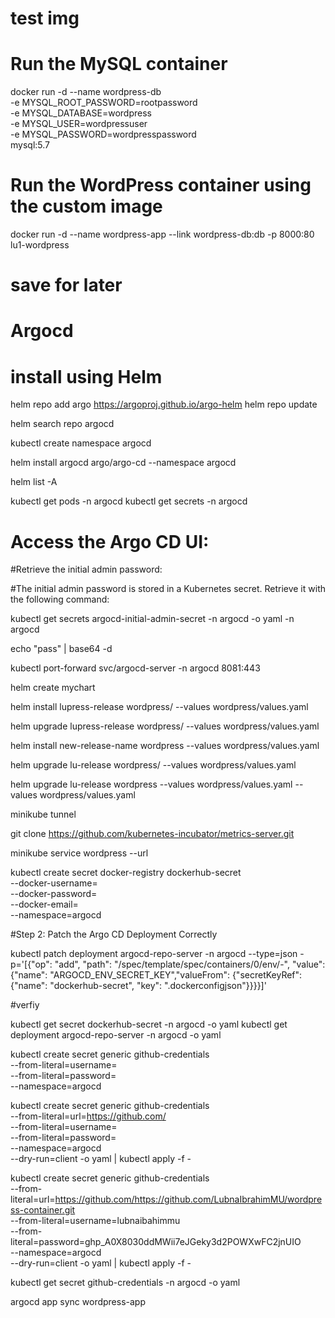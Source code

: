 
# test img

# Run the MySQL container
docker run -d --name wordpress-db \
  -e MYSQL_ROOT_PASSWORD=rootpassword \
  -e MYSQL_DATABASE=wordpress \
  -e MYSQL_USER=wordpressuser \
  -e MYSQL_PASSWORD=wordpresspassword \
  mysql:5.7

# Run the WordPress container using the custom image
docker run -d --name wordpress-app --link wordpress-db:db -p 8000:80 lu1-wordpress


# save for later
<!-- helm install argocd -n argocd --create-namespace argo/argo-cd --version 3.35.4 -f terraform/values/argocd.yaml -->

# Argocd 

# install using Helm

helm repo add argo https://argoproj.github.io/argo-helm
helm repo update

helm search repo argocd 

kubectl create namespace argocd


helm install argocd argo/argo-cd --namespace argocd

helm list -A 

kubectl get pods -n argocd
kubectl get secrets -n argocd


#  Access the Argo CD UI:

<!-- kubectl port-forward svc/argocd-server -n argocd 8080:443 -->

#Retrieve the initial admin password:

#The initial admin password is stored in a Kubernetes secret. Retrieve it with the following command:


<!-- kubectl get secret argocd-initial-admin-secret -n argocd -o jsonpath="{.data.password}" | base64 -d -->

kubectl get secrets argocd-initial-admin-secret -n argocd -o yaml -n argocd

echo "pass" | base64 -d


 <!-- kubectl port-forward svc/argocd-server -n argocd 8081:80 -->
 kubectl port-forward svc/argocd-server -n argocd 8081:443


helm create mychart




helm install lupress-release wordpress/ --values wordpress/values.yaml

helm upgrade lupress-release wordpress/ --values wordpress/values.yaml

helm install new-release-name wordpress --values wordpress/values.yaml


helm upgrade lu-release wordpress/ --values wordpress/values.yaml


helm upgrade lu-release wordpress --values wordpress/values.yaml --values wordpress/values.yaml 



minikube tunnel

 git clone https://github.com/kubernetes-incubator/metrics-server.git

minikube service wordpress --url


 kubectl create secret docker-registry dockerhub-secret \
  --docker-username=<your-dockerhub-username> \
  --docker-password=<your-dockerhub-access-token> \
  --docker-email=<your-email> \
  --namespace=argocd



#Step 2: Patch the Argo CD Deployment Correctly


kubectl patch deployment argocd-repo-server -n argocd --type=json -p='[{"op": "add", "path": "/spec/template/spec/containers/0/env/-", "value": {"name": "ARGOCD_ENV_SECRET_KEY","valueFrom": {"secretKeyRef": {"name": "dockerhub-secret", "key": ".dockerconfigjson"}}}}]'


#verfiy

kubectl get secret dockerhub-secret -n argocd -o yaml
kubectl get deployment argocd-repo-server -n argocd -o yaml


kubectl create secret generic github-credentials \
  --from-literal=username=<your-github-username> \
  --from-literal=password=<your-github-token> \
  --namespace=argocd



kubectl create secret generic github-credentials \
  --from-literal=url=https://github.com/<your-repo> \
  --from-literal=username=<your-github-username> \
  --from-literal=password=<your-github-token> \
  --namespace=argocd \
  --dry-run=client -o yaml | kubectl apply -f -


kubectl create secret generic github-credentials \
  --from-literal=url=https://github.com/https://github.com/LubnaIbrahimMU/wordpress-container.git \
  --from-literal=username=lubnaibahimmu \
  --from-literal=password=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 \
  --namespace=argocd \
  --dry-run=client -o yaml | kubectl apply -f -


kubectl get secret github-credentials -n argocd -o yaml

argocd app sync wordpress-app
